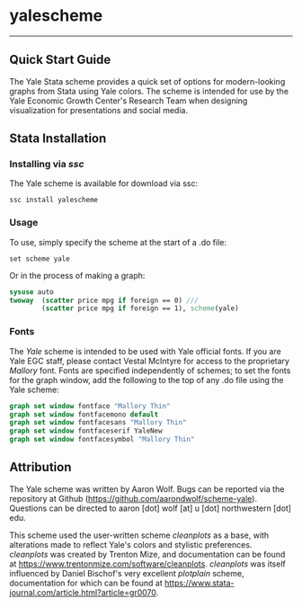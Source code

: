 # yalescheme

---

## Quick Start Guide

The Yale Stata scheme provides a quick set of options for modern-looking graphs from Stata using Yale colors. The scheme is intended for use by the Yale Economic Growth Center's Research Team when designing visualization for presentations and social media.

## Stata Installation

### Installing via *ssc*

The Yale scheme is available for download via ssc:

```
ssc install yalescheme
```

### Usage

To use, simply specify the scheme at the start of a .do file:

```
set scheme yale
```

Or in the process of making a graph:

```stata
sysuse auto
twoway  (scatter price mpg if foreign == 0) ///
		(scatter price mpg if foreign == 1), scheme(yale) 
```

### Fonts

The *Yale* scheme is intended to be used with Yale official fonts. If you are Yale EGC staff, please contact Vestal McIntyre for access to the proprietary *Mallory* font. Fonts are specified independently of schemes; to set the fonts for the graph window, add the following to the top of any .do file using the Yale scheme:

```stata
graph set window fontface "Mallory Thin"
graph set window fontfacemono default
graph set window fontfacesans "Mallory Thin"
graph set window fontfaceserif YaleNew
graph set window fontfacesymbol "Mallory Thin"
```


## Attribution

The Yale scheme was written by Aaron Wolf. Bugs can be reported via the repository at Github (https://github.com/aarondwolf/scheme-yale). Questions can be directed to aaron [dot] wolf [at] u [dot] northwestern [dot] edu. 

This scheme used the user-written scheme *cleanplots* as a base, with alterations made to reflect Yale's colors and stylistic preferences. *cleanplots* was created by Trenton Mize, and documentation can be found at https://www.trentonmize.com/software/cleanplots. *cleanplots* was itself influenced by Daniel Bischof's very excellent *plotplain* scheme, documentation for which can be found at https://www.stata-journal.com/article.html?article=gr0070. 